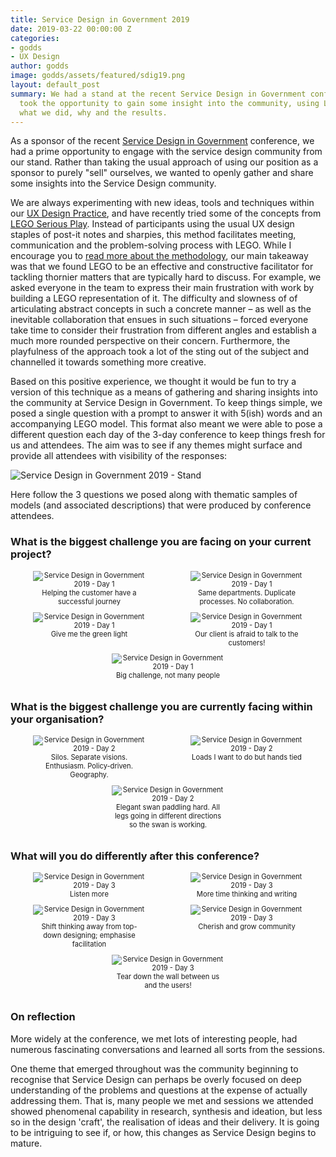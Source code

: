 ```yaml
---
title: Service Design in Government 2019
date: 2019-03-22 00:00:00 Z
categories:
- godds
- UX Design
author: godds
image: godds/assets/featured/sdig19.png
layout: default_post
summary: We had a stand at the recent Service Design in Government conference and
  took the opportunity to gain some insight into the community, using LEGO! Here's
  what we did, why and the results.
---
```


As a sponsor of the recent [Service Design in Government](https://govservicedesign.net/2019/) conference, we had a prime opportunity to engage with the service design community from our stand. Rather than taking the usual approach of using our position as a sponsor to purely "sell" ourselves, we wanted to openly gather and share some insights into the Service Design community.

We are always experimenting with new ideas, tools and techniques within our [UX Design Practice](https://www.scottlogic.com/what-we-do/ux-design/), and have recently tried some of the concepts from [LEGO Serious Play](https://www.lego.com/en-us/seriousplay). Instead of participants using the usual UX design staples of post-it notes and sharpies, this method facilitates meeting, communication and the problem-solving process with LEGO. While I encourage you to [read more about the methodology](https://www.lego.com/r/www/r/seriousplay/-/media/serious%20play/pdf/2017/lego_serious_play_opensource_14mb.pdf?l.r2=423213558), our main takeaway was that we found LEGO to be an effective and constructive facilitator for tackling thornier matters that are typically hard to discuss. For example, we asked everyone in the team to express their main frustration with work by building a LEGO representation of it. The difficulty and slowness of of articulating abstract concepts in such a concrete manner – as well as the inevitable collaboration that ensues in such situations – forced everyone take time to consider their frustration from different angles and establish a much more rounded perspective on their concern. Furthermore, the playfulness of the approach took a lot of the sting out of the subject and channelled it towards something more creative.

Based on this positive experience, we thought it would be fun to try a version of this technique as a means of gathering and sharing insights into the community at Service Design in Government. To keep things simple, we posed a single question with a prompt to answer it with 5(ish) words and an accompanying LEGO model. This format also meant we were able to pose a different question each day of the 3-day conference to keep things fresh for us and attendees. The aim was to see if any themes might surface and provide all attendees with visibility of the responses:

<img class="aligncenter" src="{{ site.baseurl }}/godds/assets/sdig19/stand.jpg" alt="Service Design in Government 2019 - Stand" />

Here follow the 3 questions we posed along with thematic samples of models (and associated descriptions) that were produced by conference attendees.

### What is the biggest challenge you are facing on your current project?

<style type="text/css">
  .photo-container {
    display: flex;
    flex-wrap: wrap;
    justify-content: space-around;
    align-items: flex-start;
    margin: 15px 0;
  }
  .photo {
    display: inline-block;
    width: 180px;
    text-align: center;
    font-size: 0.8em;
    margin-bottom: 10px;
  }
</style>

<div class="photo-container">
  <div class="photo">
    <img class="aligncenter" src="{{ site.baseurl }}/godds/assets/sdig19/day1-1.jpg" alt="Service Design in Government 2019 - Day 1" />
    Helping the customer have a successful journey
  </div>
  <div class="photo">
    <img class="aligncenter" src="{{ site.baseurl }}/godds/assets/sdig19/day1-2.jpg" alt="Service Design in Government 2019 - Day 1" />
    Same departments. Duplicate processes. No collaboration.
  </div>
  <div class="photo">
    <img class="aligncenter" src="{{ site.baseurl }}/godds/assets/sdig19/day1-3.jpg" alt="Service Design in Government 2019 - Day 1" />
    Give me the green light
  </div>
  <div class="photo">
    <img class="aligncenter" src="{{ site.baseurl }}/godds/assets/sdig19/day1-4.jpg" alt="Service Design in Government 2019 - Day 1" />
    Our client is afraid to talk to the customers!
  </div>
  <div class="photo">
    <img class="aligncenter" src="{{ site.baseurl }}/godds/assets/sdig19/day1-5.jpg" alt="Service Design in Government 2019 - Day 1" />
    Big challenge, not many people
  </div>
</div>

### What is the biggest challenge you are currently facing within your organisation?

<div class="photo-container">
  <div class="photo">
    <img class="aligncenter" src="{{ site.baseurl }}/godds/assets/sdig19/day2-1.jpg" alt="Service Design in Government 2019 - Day 2" />
    Silos. Separate visions. Enthusiasm. Policy-driven. Geography.
  </div>
  <div class="photo">
    <img class="aligncenter" src="{{ site.baseurl }}/godds/assets/sdig19/day2-2.jpg" alt="Service Design in Government 2019 - Day 2" />
    Loads I want to do but hands tied
  </div>
  <div class="photo">
    <img class="aligncenter" src="{{ site.baseurl }}/godds/assets/sdig19/day2-3.jpg" alt="Service Design in Government 2019 - Day 2" />
    Elegant swan paddling hard. All legs going in different directions so the swan is working.
  </div>
</div>

### What will you do differently after this conference?

<div class="photo-container">
  <div class="photo">
    <img class="aligncenter" src="{{ site.baseurl }}/godds/assets/sdig19/day3-1.jpg" alt="Service Design in Government 2019 - Day 3" />
    Listen more
  </div>
  <div class="photo">
    <img class="aligncenter" src="{{ site.baseurl }}/godds/assets/sdig19/day3-2.jpg" alt="Service Design in Government 2019 - Day 3" />
    More time thinking and writing
  </div>
  <div class="photo">
    <img class="aligncenter" src="{{ site.baseurl }}/godds/assets/sdig19/day3-3.jpg" alt="Service Design in Government 2019 - Day 3" />
    Shift thinking away from top-down designing; emphasise facilitation
  </div>
  <div class="photo">
    <img class="aligncenter" src="{{ site.baseurl }}/godds/assets/sdig19/day3-4.jpg" alt="Service Design in Government 2019 - Day 3" />
    Cherish and grow community
  </div>
  <div class="photo">
    <img class="aligncenter" src="{{ site.baseurl }}/godds/assets/sdig19/day3-5.jpg" alt="Service Design in Government 2019 - Day 3" />
    Tear down the wall between us and the users!
  </div>
</div>

### On reflection

More widely at the conference, we met lots of interesting people, had numerous fascinating conversations and learned all sorts from the sessions.

One theme that emerged throughout was the community beginning to recognise that Service Design can perhaps be overly focused on deep understanding of the problems and questions at the expense of actually addressing them. That is, many people we met and sessions we attended showed phenomenal capability in research, synthesis and ideation, but less so in the design 'craft', the realisation of ideas and their delivery. It is going to be intriguing to see if, or how, this changes as Service Design begins to mature.
